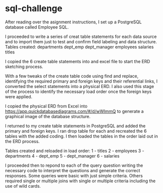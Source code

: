 # sql-challenge

After reading over the asignment instructions, I set up a PostgreSQL database called Employee SQL. 

I proceeded to write a series of creat table statements for each data source and to import them just to test and confirm field labeling and data structure. 
Tables created:
departments
dept_emp
dept_manager
employees
salaries
titles

I copied the 6 create table statements into and excel file to start the ERD sketching process. 

With a few tweaks of the create table code using find and replace, identifying the required primary and foreign keys and their referential links, I converted the select statements into a physical ERD. I also used this stage of the process to identify the necessary load order once the foreign keys were applied.

I copied the physical ERD from Excel into https://app.quickdatabasediagrams.com/#/d/wWImmQ to generate a graphical image of the database structure. 

I returned to my create table statements in PostgreSQL and added the primary and foreign keys. I ran drop table for each and recreated the 6 tables with the added coding. I then loaded the tables in the order laid out in the ERD process.

Tables created and reloaded in load order:
1 - titles
2 - employees
3 - departments
4 - dept_emp
5 - dept_manager
6 - salaries

I proceeded then to repond to each of the query question writing the necessary code to interpret the questions and generate the correct responses. Some queries were basic with just simple criteria. Others required single or multiple joins with single or multiple criteria including the use of wild cards. 
